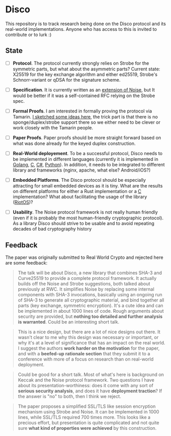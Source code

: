 # Disco

This repository is to track research being done on the Disco protocol and its real-world implementations. Anyone who has access to this is invited to contribute or to lurk :)

## State

- [ ] **Protocol**. The protocol currently strongly relies on Strobe for the symmetric parts, but what about the asymmetric parts? Current state: X25519 for the key exchange algorithm and either ed25519, Strobe's Schnorr-variant or qDSA for the signature scheme.
- [ ] **Specification**. It is currently written as an [extension of Noise](https://www.discocrypto.com/disco.html), but It would be better if it was a self-contained RFC relying on the Strobe spec.
- [ ] **Formal Proofs**. I am interested in formally proving the protocol via Tamarin. [I sketched some ideas here](https://github.com/mimoo/disco-whitepaper/issues/1), the trick part is that there is no sponge/duplex/strobe support there so we either need to be clever or work closely with the Tamarin people. 
- [ ] **Paper Proofs**. Paper proofs should be more straight forward based on what was done already for the keyed duplex construction.
- [ ] **Real-World deployement**. To be a successful protocol, Disco needs to be implemented in different languages (currently it is implemented in [Golang](https://www.discocrypto.com), [C](https://www.embeddeddisco.com), [C#](https://github.com/Fasjeit/DiscoNet), [Python](https://github.com/Fasjeit/PyDisco)). In addition, it needs to be integrated to different library and frameworks (nginx, apache, what else? Android/iOS?)
- [ ] **Embedded Platforms**. The Disco protocol should be especially attracting for small embedded devices as it is tiny. What are the results on different platforms for either a Rust implementation or a [C](https://www.embeddeddisco.com) implementation? What about facilitating the usage of the library ([RiotOS](https://www.riot-os.org))? 
- [ ] **Usability**. The Noise protocol framework is not really human friendly (even if it is probably the most human-friendly cryptographic protocol). As a library Disco should strive to be usable and to avoid repeating decades of bad cryptography history


## Feedback

The paper was originally submitted to Real World Crypto and rejected here are some feedback:

> The talk will be about Disco, a new library that combines SHA-3 and Curve25519 to provide a complete protocol framework. It actually builds off the Noise and Strobe suggestions, both talked about previously at RWC. It simplifies Noise by replacing some internal components with SHA-3 invocations, basically using an ongoing run of SHA-3 to generate all cryptographic material, and bind together all parts (key exchange, symmetric encryption). It's a cute idea and can be implemented in about 1000 lines of code. Rough arguments about security are provided, but **nothing too detailed and further analysis is warranted**. Could be an interesting short talk.

> This is a nice design, but there are a lot of nice designs out there. It wasn't clear to me why this design was necessary or important, or why it's at a level of significance that has an impact on the real world. I suggest the authors **work harder on the motivation** for the paper, and with a **beefed-up rationale section** that they submit it to a conference with more of a focus on research than on real-world deployment.

> Could be good for a short talk. Most of what's here is background on Keccak and the Noise protocol framework. Two questions I have about its presentation-worthiness: does it come with any sort of **serious security analysis**, and does it have **deployment traction**? If the answer is "no" to both, then I think we reject.

> The paper proposes a simplified SSL/TLS like session encryption mechanism using Strobe and Noise. It can be implemented in 1000 lines, while
SSL/TLS required 700 times more. This looks like a precious effort, but presentation is quite complicated and not quite sure **what kind of properties were achieved** by this construction. 
